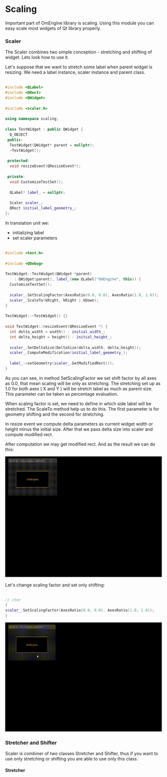 # Scaling

Important part of OmEngine library is scaling. Using this module you can easy scale most widgets of Qt library properly.

### Scaler

The Scaler combines two simple conception - stretching and shifting of widget. Lets look how to use it.

Let's suppose that we want to stretch some label when parent widget is resizing.
We need a label instance, scaler instance and parent class.

```C++

#include <QLabel>
#include <QRect>
#include <QWidget>

#include <scaler.h>

using namespace scaling;

class TestWidget : public QWidget {
  Q_OBJECT
 public:
  TestWidget(QWidget* parent = nullptr);
  ~TestWidget();

 protected:
  void resizeEvent(QResizeEvent*);

 private:
  void CustomizeTestSet();

  QLabel* label_ = nullptr;

  Scaler scaler_;
  QRect initial_label_geometry_;
};

```

In translation unit we:

- initializing label
- set scaler parameters

```C++

#include <test.h>

#include <QDebug>

TestWidget::TestWidget(QWidget *parent)
    : QWidget(parent), label_(new QLabel("OmEngine", this)) {
  CustomizeTestSet();

  scaler_.SetScalingFactor(AxesRatio(0.0, 0.0), AxesRatio(1.0, 1.0));
  scaler_.ScaleTo(kRight, kRight | kDown);
}

TestWidget::~TestWidget() {}

void TestWidget::resizeEvent(QResizeEvent *) {
  int delta_width = width() - initial_width_;
  int delta_height = height() - initial_height_;

  scaler_.SetDeltaSize(DeltaSize(delta_width, delta_height));
  scaler_.ComputeModification(initial_label_geometry_);

  label_->setGeometry(scaler_.GetModifiedRect());
}

```
As you can see,  in method SetScalingFactor we set shift factor by all axes as 0.0, that mean scaling will be only as stretching. The stretching set up as 1.0 for both axes ( X and Y ) will be stretch label as much as parent size. This parameter can be taken as percentage evaluation.

When scaling factor is set, we need to define in which side label will be stretched. The ScaleTo method help us to do this. The first parameter is for geometry shifting and the second for stretching.

In resize event we compute delta parameters as current widget width or height minus the initial size. After that we pass delta size into scaler and compute modified rect.

After computation we may get modified rect.
And as the result we can do this:

<img src='https://github.com/OrdinaryMind/om_engine/blob/om_engine_v_1_0/examples/scaling_example.gif'>

Let's change scaling factor and set only shifting:

```C++

// ctor
{
scaler_.SetScalingFactor(AxesRatio(0.0, 0.0), AxesRatio(1.0, 1.0));
}

```
<img src='https://github.com/OrdinaryMind/om_engine/blob/om_engine_v_1_0/examples/shifting_example.gif'>

### Stretcher and Shifter

Scaler is combiner of two classes Stretcher and Shifter, thus if you want to use only stretching or shifting you are able to use only this class.

#### Stretcher
